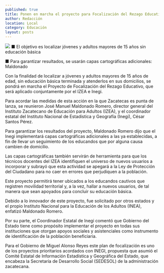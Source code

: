 ```yaml
---
published: true
title: Ponen en marcha el proyecto para Focalización del Rezago Educativo
author: Redacción
location: Local
category: Educación
layout: posts
---
```


![](http://i.imgur.com/0jTwjVIm.jpg)
■ El objetivo es localizar jóvenes y adultos mayores de 15 años sin educación básica

■ Para garantizar resultados, se usarán capas cartográficas adicionales: Maldonado

Con la finalidad de localizar a jóvenes y adultos mayores de 15 años de edad, sin educación básica terminada y atenderlos en sus domicilios, se pondrá en marcha el Proyecto de Focalización del Rezago Educativo, que será aplicado conjuntamente por el IZEA e Inegi.

Para acordar las medidas de esta acción en la que Zacatecas es punta de lanza, se reunieron José Manuel Maldonado Romero, director general del Instituto Zacatecano de Educación para Adultos (IZEA), y el coordinador estatal del Instituto Nacional de Estadística y Geografía (Inegi), César Santos Pérez.

Para garantizar los resultados del proyecto, Maldonado Romero dijo que el Inegi implementará capas cartográficas adicionales a las ya establecidas, a fin de llevar un seguimiento de los educandos que por alguna causa cambien de domicilio.

Las capas cartográficas también servirán de herramienta para que los técnicos docentes del IZEA identifiquen el universo de nuevos usuarios a incorporar y subrayó que esta actividad se apegará a la Ley de Protección del Ciudadano para no caer en errores que perjudiquen a la población.

Este proyecto permitirá tener ubicados a los educandos cautivos que registren movilidad territorial y, a la vez, hallar a nuevos usuarios, de tal manera que sean apoyados para concluir su educación básica.

Debido a lo innovador de este proyecto, fue solicitado por otros estados y el propio Instituto Nacional para la Educación de los Adultos (INEA), enfatizó Maldonado Romero.

Por su parte, el Coordinador Estatal de Inegi comentó que Gobierno del Estado tiene como propósito implementar el proyecto en todas sus instituciones que otorgan apoyos sociales y asistenciales como instrumento de identificación de la población beneficiaria.

Para el Gobierno de Miguel Alonso Reyes este plan de focalización es uno de los proyectos prioritarios acordados con INEGI, propuesta que asumió el Comité Estatal de Información Estadística y Geográfica del Estado, que encabeza la Secretaría de Desarrollo Social (SEDESOL) de la administración zacatecana.
